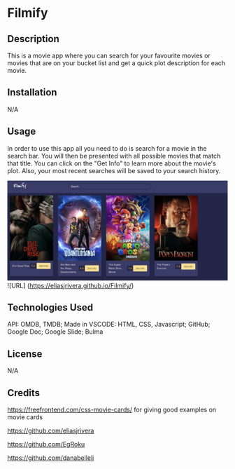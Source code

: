 # Filmify

## Description

This is a movie app where you can search for your favourite movies or movies that are on your bucket list and get a quick plot description for each movie. 

## Installation

N/A

## Usage

In order to use this app all you need to do is search for a movie in the search bar. You will then be presented with all possible movies that match that title. You can click on the "Get Info" to learn more about the movie's plot. Also, your most recent searches will be saved to your search history. 

![scrrenshot](Screenshot.png)
![URL] (https://eliasjrivera.github.io/Filmify/)

## Technologies Used 
API: OMDB, TMDB; Made in VSCODE: HTML, CSS, Javascript; GitHub; Google Doc; Google Slide; Bulma

## License

N/A

## Credits
https://freefrontend.com/css-movie-cards/ for giving good examples on movie cards

https://github.com/eliasjrivera

https://github.com/EgRoku

https://github.com/danabelleli


